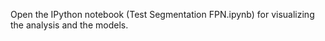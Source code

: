 Open the IPython notebook (Test Segmentation FPN.ipynb) for visualizing the analysis and the models.
